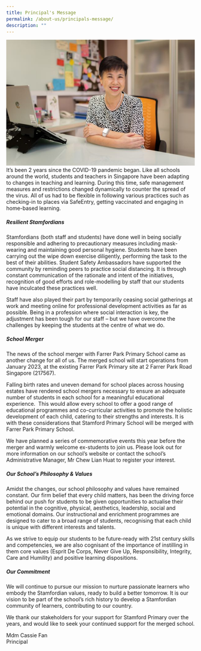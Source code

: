 ```yaml
---
title: Principal's Message
permalink: /about-us/principals-message/
description: ""
---
```

<div>  
<div style="float: left">  
<img src="/images/profile%20pic.jpg">  
</div>  
<div></div>  

It’s been 2 years since the COVID-19 pandemic began. Like all schools around the world, students and teachers in Singapore have been adapting to changes in teaching and learning. During this time, safe management measures and restrictions changed dynamically to counter the spread of the virus. All of us had to be flexible in following various practices such as checking-in to places via SafeEntry, getting vaccinated and engaging in home-based learning.</div>

##### Resilient Stamfordians

Stamfordians (both staff and students) have done well in being socially responsible and adhering to precautionary measures including mask-wearing and maintaining good personal hygiene. Students have been carrying out the wipe down exercise diligently, performing the task to the best of their abilities. Student Safety Ambassadors have supported the community by reminding peers to practice social distancing. It is through constant communication of the rationale and intent of the initiatives, recognition of good efforts and role-modelling by staff that our students have inculcated these practices well.

Staff have also played their part by temporarily ceasing social gatherings at work and meeting online for professional development activities as far as possible. Being in a profession where social interaction is key, the adjustment has been tough for our staff – but we have overcome the challenges by keeping the students at the centre of what we do.

##### School Merger

The news of the school merger with Farrer Park Primary School came as another change for all of us. The merged school will start operations from January 2023, at the existing Farrer Park Primary site at 2 Farrer Park Road Singapore (217567).

Falling birth rates and uneven demand for school places across housing estates have rendered school mergers necessary to ensure an adequate number of students in each school for a meaningful educational experience.  This would allow every school to offer a good range of educational programmes and co-curricular activities to promote the holistic development of each child, catering to their strengths and interests. It is with these considerations that Stamford Primary School will be merged with Farrer Park Primary School.

We have planned a series of commemorative events this year before the merger and warmly welcome ex-students to join us. Please look out for more information on our school’s website or contact the school’s Administrative Manager, Mr Chew Lian Huat to register your interest.

##### Our School’s Philosophy & Values

Amidst the changes, our school philosophy and values have remained constant. Our firm belief that every child matters, has been the driving force behind our push for students to be given opportunities to actualise their potential in the cognitive, physical, aesthetics, leadership, social and emotional domains. Our instructional and enrichment programmes are designed to cater to a broad range of students, recognising that each child is unique with different interests and talents.    

As we strive to equip our students to be future-ready with 21st century skills and competencies, we are also cognisant of the importance of instilling in them core values (Esprit De Corps, Never Give Up, Responsibility, Integrity, Care and Humility) and positive learning dispositions.

##### Our Commitment  

We will continue to pursue our mission to nurture passionate learners who embody the Stamfordian values, ready to build a better tomorrow. It is our vision to be part of the school’s rich history to develop a Stamfordian community of learners, contributing to our country.

We thank our stakeholders for your support for Stamford Primary over the years, and would like to seek your continued support for the merged school.

Mdm Cassie Fan <br>
Principal